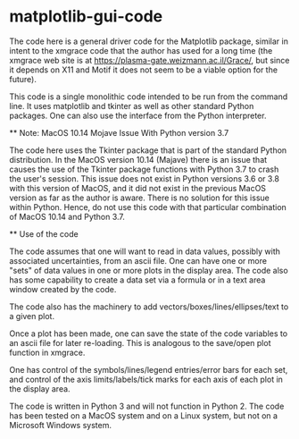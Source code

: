 # matplotlib-gui-code

The code here is a general driver code for the Matplotlib package, similar in
intent to the xmgrace code that the author has used for a long time (the
xmgrace web site is at https://plasma-gate.weizmann.ac.il/Grace/, but since it
depends on X11 and Motif it does not seem to be a viable option for the future).

This code is a single monolithic code intended to be run from the command line.
It uses matplotlib and tkinter as well as other standard Python packages.  One
can also use the interface from the Python interpreter.

** Note: MacOS 10.14 Mojave Issue With Python version 3.7

The code here uses the Tkinter package that is part of the standard Python 
distribution.  In the MacOS version 10.14 (Majave) there is an issue that
causes the use of the Tkinter package functions with Python 3.7 to crash
the user's session.  This issue does not exist in Python versions 3.6 or 
3.8 with this version of MacOS, and it did not exist in the previous MacOS 
version as far as the author is aware.    There is no solution for this issue
within Python.  Hence, do not use this code with that particular combination
of MacOS 10.14 and Python 3.7.

** Use of the code

The code assumes that one will want to read in data values, possibly with
associated uncertainties, from an ascii file.  One can have one or more "sets"
of data values in one or more plots in the display area.  The code also has
some capability to create a data set via a formula or in a text area window
created by the code.

The code also has the machinery to add vectors/boxes/lines/ellipses/text to
a given plot.

Once a plot has been made, one can save the state of the code variables to an
ascii file for later re-loading.  This is analogous to the save/open plot
function in xmgrace.

One has control of the symbols/lines/legend entries/error bars for each set,
and control of the axis limits/labels/tick marks for each axis of each plot
in the display area.

The code is written in Python 3 and will not function in Python 2.  The code
has been tested on a MacOS system and on a Linux system, but not on a
Microsoft Windows system.

